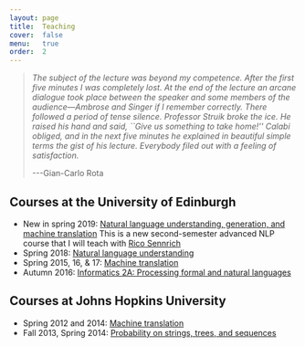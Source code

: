 ```yaml
---
layout: page
title:  Teaching
cover:  false
menu:   true
order:  2
---
```


> _The subject of the lecture was beyond my competence. After the 
> first five minutes I was completely lost. At the end of the lecture an arcane 
> dialogue took place between the speaker and some members of the audience&mdash;Ambrose 
> and Singer if I remember correctly. There followed a period of tense silence. 
> Professor Struik broke the ice. He raised his hand and said, ``Give us something 
> to take home!'' Calabi obliged, and in the next five minutes he explained in 
> beautiful simple terms the gist of his lecture. Everybody filed out with a 
> feeling of satisfaction._
>
> ---Gian-Carlo Rota

## Courses at the University of Edinburgh
* New in spring 2019: [Natural language understanding, generation, and machine translation](http://www.drps.ed.ac.uk/18-19/dpt/cxinfr11157.htm) This is a new second-semester advanced NLP course that I will teach with [Rico Sennrich](https://homepages.inf.ed.ac.uk/rsennric/)
* Spring 2018: [Natural language understanding](https://www.inf.ed.ac.uk/teaching/courses/nlu/)
* Spring 2015, 16, &amp; 17: [Machine translation](https://alopez.github.io/mt-class/)
* Autumn 2016: [Informatics 2A: Processing formal and natural languages](http://www.inf.ed.ac.uk/teaching/courses/inf2a/)

## Courses at Johns Hopkins University
* Spring 2012 and 2014: [Machine translation](http://mt-class.org/jhu-2014/)
* Fall 2013, Spring 2014: [Probability on strings, trees, and sequences](https://piazza.com/jhu/fall2013/en600771/home)
